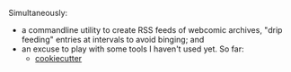 Simultaneously:

* a commandline utility to create RSS feeds of webcomic archives, "drip feeding" entries at intervals to avoid binging; and
* an excuse to play with some tools I haven't used yet. So far:
    - [cookiecutter](https://github.com/audreyr/cookiecutter)

